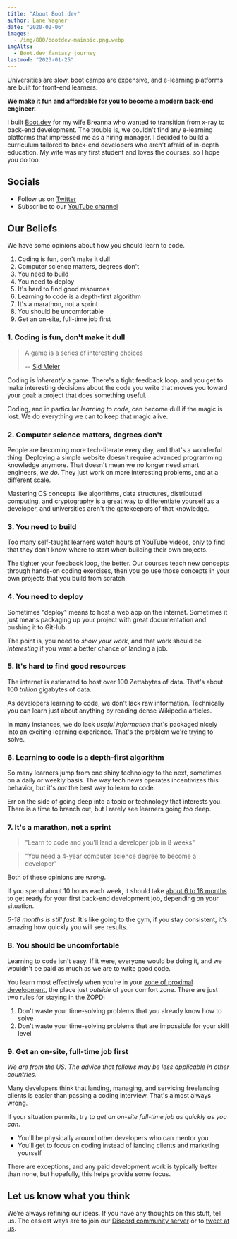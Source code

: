 ```yaml
---
title: "About Boot.dev"
author: Lane Wagner
date: "2020-02-06"
images:
  - /img/800/bootdev-mainpic.png.webp
imgAlts:
  - Boot.dev fantasy journey
lastmod: "2023-01-25"
---
```


Universities are slow, boot camps are expensive, and e-learning platforms are built for front-end learners.

**We make it fun and affordable for you to become a modern back-end engineer.**

I built [Boot.dev](https://boot.dev) for my wife Breanna who wanted to transition from x-ray to back-end development. The trouble is, we couldn't find any e-learning platforms that impressed me as a hiring manager. I decided to build a curriculum tailored to back-end developers who aren't afraid of in-depth education. My wife was my first student and loves the courses, so I hope you do too.

## Socials

* Follow us on [Twitter](https://twitter.com/intent/follow?screen_name=bootdotdev)
* Subscribe to our [YouTube channel](https://www.youtube.com/@bootdotdev?sub_confirmation=1)

## Our Beliefs

We have some opinions about how you should learn to code.

1. Coding is fun, don't make it dull
2. Computer science matters, degrees don't
3. You need to build
4. You need to deploy
5. It's hard to find good resources
6. Learning to code is a depth-first algorithm
7. It's a marathon, not a sprint
8. You should be uncomfortable
9. Get an on-site, full-time job first

### 1. Coding is fun, don't make it dull

> A game is a series of interesting choices
>
> -- [Sid Meier](https://en.wikipedia.org/wiki/Sid_Meier)

Coding is *inherently* a game. There's a tight feedback loop, and you get to make interesting decisions about the code you write that moves you toward your goal: a project that does something useful.

Coding, and in particular *learning to code*, can become dull if the magic is lost. We do everything we can to keep that magic alive.

### 2. Computer science matters, degrees don't

People are becoming more tech-literate every day, and that's a wonderful thing. Deploying a simple website doesn't require advanced programming knowledge anymore. That doesn't mean we no longer need smart engineers, *we do.* They just work on more interesting problems, and at a different scale.

Mastering CS concepts like algorithms, data structures, distributed computing, and cryptography is a great way to differentiate yourself as a developer, and universities aren't the gatekeepers of that knowledge.

### 3. You need to build

Too many self-taught learners watch hours of YouTube videos, only to find that they don't know where to start when building their own projects.

The tighter your feedback loop, the better. Our courses teach new concepts through hands-on coding exercises, then you go use those concepts in your own projects that you build from scratch.

### 4. You need to deploy

Sometimes "deploy" means to host a web app on the internet. Sometimes it just means packaging up your project with great documentation and pushing it to GitHub.

The point is, you need to *show your work*, and that work should be *interesting* if you want a better chance of landing a job.

### 5. It's hard to find good resources

The internet is estimated to host over 100 Zettabytes of data. That's about 100 *trillion* gigabytes of data.

As developers learning to code, we don't lack raw information. Technically you can learn just about anything by reading dense Wikipedia articles.

In many instances, we do lack *useful information* that's packaged nicely into an exciting learning experience. That's the problem we're trying to solve.

### 6. Learning to code is a depth-first algorithm

So many learners jump from one shiny technology to the next, sometimes on a daily or weekly basis. The way tech news operates incentivizes this behavior, but it's *not* the best way to learn to code.

Err on the side of going deep into a topic or technology that interests you. There is a time to branch out, but I rarely see learners going *too* deep.

### 7. It's a marathon, not a sprint

> "Learn to code and you'll land a developer job in 8 weeks"

> "You need a 4-year computer science degree to become a developer"

Both of these opinions are *wrong*.

If you spend about 10 hours each week, it should take [about 6 to 18 months](/backend/how-long-to-become-backend-dev/) to get ready for your first back-end development job, depending on your situation.

*6-18 months is still fast.* It's like going to the gym, if you stay consistent, it's amazing how quickly you will see results.

### 8. You should be uncomfortable

Learning to code isn't easy. If it were, everyone would be doing it, and we wouldn't be paid as much as we are to write good code.

You learn most effectively when you're in your [zone of proximal development](https://en.wikipedia.org/wiki/Zone_of_proximal_development), the place just *outside* of your comfort zone. There are just two rules for staying in the ZOPD:

1. Don't waste your time-solving problems that you already know how to solve
2. Don't waste your time-solving problems that are impossible for your skill level

### 9. Get an on-site, full-time job first

*We are from the US. The advice that follows may be less applicable in other countries.*

Many developers think that landing, managing, and servicing freelancing clients is easier than passing a coding interview. That's almost always wrong.

If your situation permits, try to *get an on-site full-time job as quickly as you can*.

* You'll be physically around other developers who can mentor you
* You'll get to focus on coding instead of landing clients and marketing yourself

There are exceptions, and any paid development work is typically better than none, but hopefully, this helps provide some focus.

## Let us know what you think

We’re always refining our ideas. If you have any thoughts on this stuff, tell us. The easiest ways are to join our [Discord community server](https://discord.gg/EEkFwbv) or to [tweet at us](https://twitter.com/bootdotdev).

